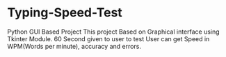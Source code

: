 # Typing-Speed-Test
Python GUI Based Project
This project Based on Graphical interface using Tkinter Module.
60 Second given to user to test
User can get Speed in WPM(Words per minute), accuracy and errors.
